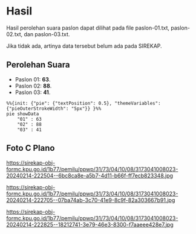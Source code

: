# Hasil

Hasil perolehan suara paslon dapat dilihat pada file paslon-01.txt, paslon-02.txt, dan paslon-03.txt.

Jika tidak ada, artinya data tersebut belum ada pada SIREKAP.

## Perolehan Suara

 * Paslon 01: **63**.
 * Paslon 02: **88**.
 * Paslon 03: **41**.

```mermaid
%%{init: {"pie": {"textPosition": 0.5}, "themeVariables": {"pieOuterStrokeWidth": "5px"}} }%%
pie showData
    "01" : 63
    "02" : 88
    "03" : 41
```
## Foto C Plano

https://sirekap-obj-formc.kpu.go.id/1b77/pemilu/ppwp/31/73/04/10/08/3173041008023-20240214-222504--6bc8ca8e-a5b7-4d11-b66f-ff7ecb823348.jpg

https://sirekap-obj-formc.kpu.go.id/1b77/pemilu/ppwp/31/73/04/10/08/3173041008023-20240214-222705--07ba74ab-3c70-41e9-8c9f-82a303667b91.jpg

https://sirekap-obj-formc.kpu.go.id/1b77/pemilu/ppwp/31/73/04/10/08/3173041008023-20240214-222825--18212741-3e79-46e3-8300-f7aaeee428e7.jpg
